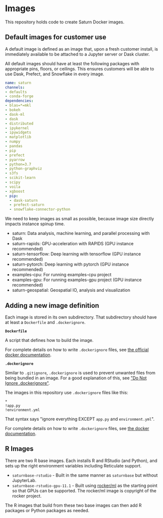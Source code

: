 # Images

This repository holds code to create Saturn Docker images.

## Default images for customer use

A default image is defined as an image that, upon a fresh customer install, is immediately available to be attached to a Jupyter server or Dask cluster.

All default images should have at least the following packages with appropriate pins, floors, or ceilings. This ensures customers will be able to use Dask, Prefect, and Snowflake in every image.

```yml
name: saturn
channels:
- defaults
- conda-forge
dependencies:
- blas=*=mkl
- bokeh
- dask-ml
- dask
- distributed
- ipykernel
- ipywidgets
- matplotlib
- numpy
- pandas
- pip
- prefect
- pyarrow
- python=3.7
- python-graphviz
- s3fs
- scikit-learn
- scipy
- voila
- xgboost
- pip:
  - dask-saturn
  - prefect-saturn
  - snowflake-connector-python
```

We need to keep images as small as possible, because image size directly impacts instance spinup time.

- saturn: Data analysis, machine learning, and parallel processing with Dask
- saturn-rapids: GPU-acceleration with RAPIDS (GPU instance recommended)
- saturn-tensorflow: Deep learning with tensorflow (GPU instance recommended)
- saturn-pytorch: Deep learning with pytorch (GPU instance recommended)
- examples-cpu: For running examples-cpu project
- examples-gpu: For running examples-gpu project (GPU instance recommended)
- saturn-geospatial: Geospatial IO, analysis and visualization


## Adding a new image definition

Each image is stored in its own subdirectory. That subdirectory should have at least a `Dockerfile` and `.dockerignore`.

**`Dockerfile`**

A script that defines how to build the image.

For complete details on how to write `.dockerignore` files, see [the official docker documentation](https://docs.docker.com/engine/reference/builder/).

**`.dockerignore`**

Similar to `.gitignore`, `.dockerignore` is used to prevent unwanted files from being bundled in an image. For a good explanation of this, see ["Do Not Ignore .dockerignore"](https://codefresh.io/docker-tutorial/not-ignore-dockerignore-2/).

The images in this repository use `.dockerignore` files like this:

```text
*
!app.py
!environment.yml
```

That syntax says "ignore everything EXCEPT `app.py` and `environment.yml`".

For complete details on how to write `.dockerignore` files, see [the docker documentation](https://docs.docker.com/engine/reference/builder/#dockerignore-file).

## R Images

There are two R base images. Each installs R and RStudio (and Python), and sets up the right environment variables including Reticulate support.

* `saturnbase-rstudio` - Built in the same manner as `saturnbase` but without JupyterLab.
* `saturnbase-rstudio-gpu-11.1` - Built using [rocker/ml](https://github.com/rocker-org/rocker-versioned2) as the starting point so that GPUs can be supported. The rocker/ml image is copyright of the rocker project.

The R images that build from these two base images can then add R packages or Python packages as needed.
